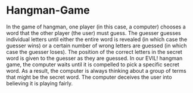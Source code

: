 # Hangman-Game
In the game of hangman, one player (in this case, a computer) chooses a word that the other player (the user) must guess. The guesser guesses individual letters until either the entire word is revealed (in which case the guesser wins) or a certain number of wrong letters are guessed (in which case the guesser loses). The position of the correct letters in the secret word is given to the guesser as they are guessed.
In our EVIL! hangman game, the computer waits until it is compelled to pick a specific secret word. As a result, the computer is always thinking about a group of terms that might be the secret word. The computer deceives the user into believing it is playing fairly.
